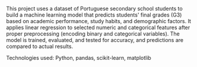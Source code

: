 This project uses a dataset of Portuguese secondary school students to build a machine learning model that predicts students' final grades (G3) based on academic performance, study habits, and demographic factors. It applies linear regression to selected numeric and categorical features after proper preprocessing (encoding binary and categorical variables). The model is trained, evaluated, and tested for accuracy, and predictions are compared to actual results.

Technologies used: Python, pandas, scikit-learn, matplotlib

